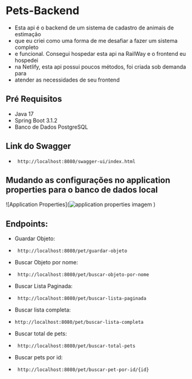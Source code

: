 # Pets-Backend
* Esta api é o backend de um sistema de cadastro de animais de estimação
* que eu criei como uma forma de me desafiar a fazer um sistema completo
* e funcional. Consegui hospedar esta api na RailWay e o frontend eu hospedei 
* na Netlify, esta api possui poucos métodos, foi criada sob demanda para 
* atender as necessidades de seu frontend

## Pré Requisitos
* Java 17
* Spring Boot 3.1.2
* Banco de Dados PostgreSQL

## Link do Swagger
* ```
   http://localhost:8080/swagger-ui/index.html

## Mudando as configurações no application properties para o banco de dados local 
![Application Properties](![application properties imagem](https://github.com/Joelson0935/Pets-Backend/assets/56981455/3c3aa216-28dc-45cd-909d-c8f74cec18bc)
 )

## Endpoints: 
* Guardar Objeto:
* ```
   http://localhost:8080/pet/guardar-objeto  
* Buscar Objeto por nome:
* ```
   http://localhost:8080/pet/buscar-objeto-por-nome 
* Buscar Lista Paginada:
* ```
   http://localhost:8080/pet/buscar-lista-paginada 
* Buscar lista completa:
* ```
  http://localhost:8080/pet/buscar-lista-completa
* Buscar total de pets:
* ```
   http://localhost:8080/pet/buscar-total-pets 
* Buscar pets por id:
* ```
   http://localhost:8080/pet/buscar-pet-por-id/{id} 
